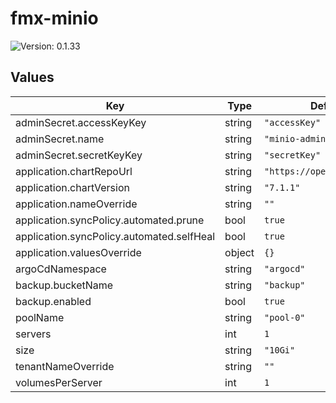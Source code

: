 # fmx-minio

![Version: 0.1.33](https://img.shields.io/badge/Version-0.1.33-informational?style=flat-square)

## Values

| Key | Type | Default | Description |
|-----|------|---------|-------------|
| adminSecret.accessKeyKey | string | `"accessKey"` |  |
| adminSecret.name | string | `"minio-admin"` |  |
| adminSecret.secretKeyKey | string | `"secretKey"` |  |
| application.chartRepoUrl | string | `"https://operator.min.io"` |  |
| application.chartVersion | string | `"7.1.1"` |  |
| application.nameOverride | string | `""` |  |
| application.syncPolicy.automated.prune | bool | `true` |  |
| application.syncPolicy.automated.selfHeal | bool | `true` |  |
| application.valuesOverride | object | `{}` |  |
| argoCdNamespace | string | `"argocd"` |  |
| backup.bucketName | string | `"backup"` |  |
| backup.enabled | bool | `true` |  |
| poolName | string | `"pool-0"` |  |
| servers | int | `1` |  |
| size | string | `"10Gi"` |  |
| tenantNameOverride | string | `""` |  |
| volumesPerServer | int | `1` |  |

